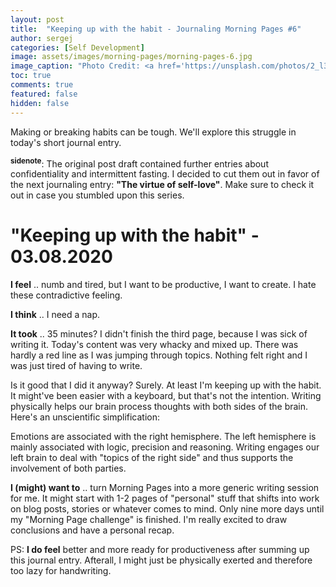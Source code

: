 ```yaml
---
layout: post
title:  "Keeping up with the habit - Journaling Morning Pages #6"
author: sergej
categories: [Self Development]
image: assets/images/morning-pages/morning-pages-6.jpg
image_caption: "Photo Credit: <a href='https://unsplash.com/photos/2_l3lUpn4vE' target='_blank'>Behnam Norouzi</a>"
toc: true
comments: true
featured: false
hidden: false
---
```


Making or breaking habits can be tough.
We'll explore this struggle in today's short journal entry.

<sup>**sidenote**</sup>:
The original post draft contained further entries about confidentiality and intermittent fasting.
I decided to cut them out in favor of the next journaling entry: **"The virtue of self-love"**.
Make sure to check it out in case you stumbled upon this series.

# "Keeping up with the habit" - 03.08.2020
**I feel** .. numb and tired, but I want to be productive, I want to create.
I hate these contradictive feeling.

**I think** .. I need a nap.

**It took** .. 35 minutes? I didn't finish the third page, because I was sick of writing it.
Today's content was very whacky and mixed up.
There was hardly a red line as I was jumping through topics.
Nothing felt right and I was just tired of having to write.

Is it good that I did it anyway?
Surely.
At least I'm keeping up with the habit.
It might've been easier with a keyboard, but that's not the intention.
Writing physically helps our brain process thoughts with both sides of the brain.
Here's an unscientific simplification:

Emotions are associated with the right hemisphere.
The left hemisphere is mainly associated with logic, precision and reasoning.
Writing engages our left brain to deal with "topics of the right side" and thus supports the involvement of both parties.

**I (might) want to** .. turn Morning Pages into a more generic writing session for me.
It might start with 1-2 pages of "personal" stuff that shifts into work on blog posts, stories or whatever comes to mind.
Only nine more days until my "Morning Page challenge" is finished.
I'm really excited to draw conclusions and have a personal recap.

PS: **I do feel** better and more ready for productiveness after summing up this journal entry.
Afterall, I might just be physically exerted and therefore too lazy for handwriting.
